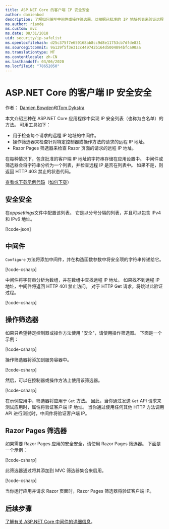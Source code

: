 ```yaml
---
title: ASP.NET Core 的客户端 IP 安全安全
author: damienbod
description: 了解如何编写中间件或操作筛选器，以根据已批准的 IP 地址列表来验证远程 IP 地址。
ms.author: riande
ms.custom: mvc
ms.date: 08/31/2018
uid: security/ip-safelist
ms.openlocfilehash: d25c375f7e659168ab8cc9d8e11753cb7dfde831
ms.sourcegitcommit: 9a129f5f3e31cc449742b164d5004894bfca90aa
ms.translationtype: MT
ms.contentlocale: zh-CN
ms.lasthandoff: 03/06/2020
ms.locfileid: "78652050"
---
```

# <a name="client-ip-safelist-for-aspnet-core"></a>ASP.NET Core 的客户端 IP 安全安全

作者： [Damien Bowden](https://twitter.com/damien_bod)和[Tom Dykstra](https://github.com/tdykstra)
 
本文介绍三种在 ASP.NET Core 应用程序中实现 IP 安全列表（也称为白名单）的方法。 可用工具如下：

* 用于检查每个请求的远程 IP 地址的中间件。
* 操作筛选器来检查针对特定控制器或操作方法的请求的远程 IP 地址。
* Razor Pages 筛选器来检查 Razor 页面的请求的远程 IP 地址。

在每种情况下，包含批准的客户端 IP 地址的字符串存储在应用设置中。 中间件或筛选器会将字符串分析为一个列表，并检查远程 IP 是否在列表中。 如果不是，则返回 HTTP 403 禁止的状态代码。

[查看或下载示例代码](https://github.com/dotnet/AspNetCore.Docs/tree/master/aspnetcore/security/ip-safelist/samples/2.x/ClientIpAspNetCore)（[如何下载](xref:index#how-to-download-a-sample)）

## <a name="the-safelist"></a>安全安全

在*appsettings*文件中配置该列表。 它是以分号分隔的列表，并且可以包含 IPv4 和 IPv6 地址。

[!code-json[](ip-safelist/samples/2.x/ClientIpAspNetCore/appsettings.json?highlight=2)]

## <a name="middleware"></a>中间件

`Configure` 方法将添加中间件，并在构造函数参数中将安全项的字符串传递给它。

[!code-csharp[](ip-safelist/samples/2.x/ClientIpAspNetCore/Startup.cs?name=snippet_Configure&highlight=10)]

中间件将字符串分析为数组，并在数组中查找远程 IP 地址。 如果找不到远程 IP 地址，中间件将返回 HTTP 401 禁止访问。 对于 HTTP Get 请求，将跳过此验证过程。

[!code-csharp[](ip-safelist/samples/2.x/ClientIpAspNetCore/AdminSafeListMiddleware.cs?name=snippet_ClassOnly)]

## <a name="action-filter"></a>操作筛选器

如果只希望特定控制器或操作方法使用 "安全"，请使用操作筛选器。 下面是一个示例： 

[!code-csharp[](ip-safelist/samples/2.x/ClientIpAspNetCore/Filters/ClientIpCheckFilter.cs)]

操作筛选器将添加到服务容器中。

[!code-csharp[](ip-safelist/samples/2.x/ClientIpAspNetCore/Startup.cs?name=snippet_ConfigureServices&highlight=3)]

然后，可以在控制器或操作方法上使用该筛选器。

[!code-csharp[](ip-safelist/samples/2.x/ClientIpAspNetCore/Controllers/ValuesController.cs?name=snippet_Filter&highlight=1)]

在示例应用中，筛选器将应用于 `Get` 方法。 因此，当你通过发送 `Get` API 请求来测试应用时，属性将验证客户端 IP 地址。 当你通过使用任何其他 HTTP 方法调用 API 进行测试时，中间件将验证客户端 IP。

## <a name="razor-pages-filter"></a>Razor Pages 筛选器 

如果需要 Razor Pages 应用的安全安全，请使用 Razor Pages 筛选器。 下面是一个示例： 

[!code-csharp[](ip-safelist/samples/2.x/ClientIpAspNetCore/Filters/ClientIpCheckPageFilter.cs)]

此筛选器通过将其添加到 MVC 筛选器集合来启用。

[!code-csharp[](ip-safelist/samples/2.x/ClientIpAspNetCore/Startup.cs?name=snippet_ConfigureServices&highlight=7-9)]

当你运行应用并请求 Razor 页面时，Razor Pages 筛选器将验证客户端 IP。

## <a name="next-steps"></a>后续步骤

[了解有关 ASP.NET Core 中间件的详细信息](xref:fundamentals/middleware/index)。
